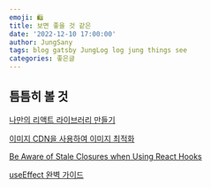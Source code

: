 ```yaml
---
emoji: 🛍️
title: 보면 좋을 것 같은
date: '2022-12-10 17:00:00'
author: JungSany
tags: blog gatsby JungLog log jung things see
categories: 좋은글
---
```

## 틈틈히 볼 것

[나만의 리액트 라이브러리 만들기](https://bluewings.github.io/build-your-own-react/)

[이미지 CDN을 사용하여 이미지 최적화](https://web.dev/i18n/ko/image-cdns/)

[Be Aware of Stale Closures when Using React Hooks](https://dmitripavlutin.com/react-hooks-stale-closures/)

[useEffect 완벽 가이드](https://overreacted.io/ko/a-complete-guide-to-useeffect/)

